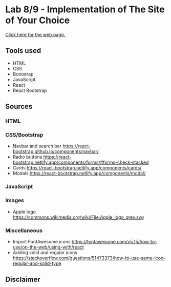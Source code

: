 # Lab 8/9 - Implementation of The Site of Your Choice

[Click here for the web page.](https://stevenli5.github.io/isellforless/)

## Tools used
- HTML
- CSS
- Bootstrap
- JavaScript
- React
- React Bootstrap

## Sources
### HTML

### CSS/Bootstrap
- Navbar and search bar https://react-bootstrap.github.io/components/navbar/
- Radio buttons https://react-bootstrap.netlify.app/components/forms/#forms-check-stacked
- Cards https://react-bootstrap.netlify.app/components/cards/
- Modals https://react-bootstrap.netlify.app/components/modal/

### JavaScript

### Images
- Apple logo https://commons.wikimedia.org/wiki/File:Apple_logo_grey.svg

### Miscellaneous
- Import FontAwesome icons https://fontawesome.com/v5.15/how-to-use/on-the-web/using-with/react
- Adding solid and regular icons https://stackoverflow.com/questions/51473373/how-to-use-same-icon-regular-and-solid-type
<!-- - Removing horizontal scroll https://stackoverflow.com/questions/60923203/remove-unwanted-horizontal-scroll-where-is-the-horizontal-scroll-coming-from -->

## Disclaimer

